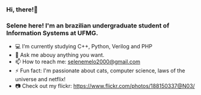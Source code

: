 ### Hi, there!👋 
### Selene here! I'm an brazilian undergraduate student of Information Systems at UFMG. 

- :computer: I’m currently studying C++, Python, Verilog and PHP
- 💬 Ask me abouy anything you want. 
- 📫 How to reach me: selenemelo2000@gmail.com
- ⚡ Fun fact: I'm passionate about cats, computer science, laws of the universe and netflix!
- :camera: Check out my flickr: https://www.flickr.com/photos/188150337@N03/
